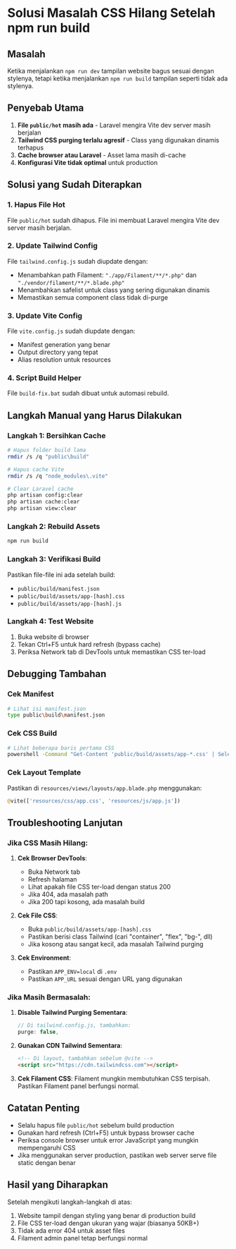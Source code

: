 # Solusi Masalah CSS Hilang Setelah npm run build

## Masalah

Ketika menjalankan `npm run dev` tampilan website bagus sesuai dengan stylenya, tetapi ketika menjalankan `npm run build` tampilan seperti tidak ada stylenya.

## Penyebab Utama

1. **File `public/hot` masih ada** - Laravel mengira Vite dev server masih berjalan
2. **Tailwind CSS purging terlalu agresif** - Class yang digunakan dinamis terhapus
3. **Cache browser atau Laravel** - Asset lama masih di-cache
4. **Konfigurasi Vite tidak optimal** untuk production

## Solusi yang Sudah Diterapkan

### 1. Hapus File Hot

File `public/hot` sudah dihapus. File ini membuat Laravel mengira Vite dev server masih berjalan.

### 2. Update Tailwind Config

File `tailwind.config.js` sudah diupdate dengan:

-   Menambahkan path Filament: `"./app/Filament/**/*.php"` dan `"./vendor/filament/**/*.blade.php"`
-   Menambahkan safelist untuk class yang sering digunakan dinamis
-   Memastikan semua component class tidak di-purge

### 3. Update Vite Config

File `vite.config.js` sudah diupdate dengan:

-   Manifest generation yang benar
-   Output directory yang tepat
-   Alias resolution untuk resources

### 4. Script Build Helper

File `build-fix.bat` sudah dibuat untuk automasi rebuild.

## Langkah Manual yang Harus Dilakukan

### Langkah 1: Bersihkan Cache

```bash
# Hapus folder build lama
rmdir /s /q "public\build"

# Hapus cache Vite
rmdir /s /q "node_modules\.vite"

# Clear Laravel cache
php artisan config:clear
php artisan cache:clear
php artisan view:clear
```

### Langkah 2: Rebuild Assets

```bash
npm run build
```

### Langkah 3: Verifikasi Build

Pastikan file-file ini ada setelah build:

-   `public/build/manifest.json`
-   `public/build/assets/app-[hash].css`
-   `public/build/assets/app-[hash].js`

### Langkah 4: Test Website

1. Buka website di browser
2. Tekan Ctrl+F5 untuk hard refresh (bypass cache)
3. Periksa Network tab di DevTools untuk memastikan CSS ter-load

## Debugging Tambahan

### Cek Manifest

```bash
# Lihat isi manifest.json
type public\build\manifest.json
```

### Cek CSS Build

```bash
# Lihat beberapa baris pertama CSS
powershell -Command "Get-Content 'public/build/assets/app-*.css' | Select-Object -First 10"
```

### Cek Layout Template

Pastikan di `resources/views/layouts/app.blade.php` menggunakan:

```php
@vite(['resources/css/app.css', 'resources/js/app.js'])
```

## Troubleshooting Lanjutan

### Jika CSS Masih Hilang:

1. **Cek Browser DevTools**:

    - Buka Network tab
    - Refresh halaman
    - Lihat apakah file CSS ter-load dengan status 200
    - Jika 404, ada masalah path
    - Jika 200 tapi kosong, ada masalah build

2. **Cek File CSS**:

    - Buka `public/build/assets/app-[hash].css`
    - Pastikan berisi class Tailwind (cari "container", "flex", "bg-", dll)
    - Jika kosong atau sangat kecil, ada masalah Tailwind purging

3. **Cek Environment**:
    - Pastikan `APP_ENV=local` di `.env`
    - Pastikan `APP_URL` sesuai dengan URL yang digunakan

### Jika Masih Bermasalah:

1. **Disable Tailwind Purging Sementara**:

    ```js
    // Di tailwind.config.js, tambahkan:
    purge: false,
    ```

2. **Gunakan CDN Tailwind Sementara**:

    ```html
    <!-- Di layout, tambahkan sebelum @vite -->
    <script src="https://cdn.tailwindcss.com"></script>
    ```

3. **Cek Filament CSS**:
   Filament mungkin membutuhkan CSS terpisah. Pastikan Filament panel berfungsi normal.

## Catatan Penting

-   Selalu hapus file `public/hot` sebelum build production
-   Gunakan hard refresh (Ctrl+F5) untuk bypass browser cache
-   Periksa console browser untuk error JavaScript yang mungkin mempengaruhi CSS
-   Jika menggunakan server production, pastikan web server serve file static dengan benar

## Hasil yang Diharapkan

Setelah mengikuti langkah-langkah di atas:

1. Website tampil dengan styling yang benar di production build
2. File CSS ter-load dengan ukuran yang wajar (biasanya 50KB+)
3. Tidak ada error 404 untuk asset files
4. Filament admin panel tetap berfungsi normal
